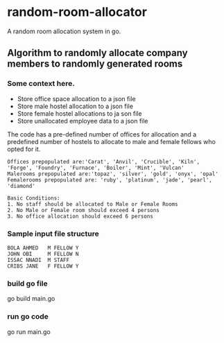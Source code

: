 # random-room-allocator

A random room allocation system in go.

## Algorithm to randomly allocate company members to randomly generated rooms

### Some context here.

- Store office space allocation to a json file
- Store male hostel allocation to a json file
- Store female hostel allocations to ja son file
- Store unallocated employee data to a json file


The code has a pre-defined number of offices for allocation and a predefined number of hostels to allocate to male and female fellows who opted for it.

```Text
Offices prepopulated are:'Carat', 'Anvil', 'Crucible', 'Kiln', 'Forge', 'Foundry', 'Furnace', 'Boiler', 'Mint', 'Vulcan'
Malerooms prepopulated are:'topaz', 'silver', 'gold', 'onyx', 'opal'
Femalerooms prepopulated are: 'ruby', 'platinum', 'jade', 'pearl', 'diamond'
```


```
Basic Conditions:
1. No staff should be allocated to Male or Female Rooms
2. No Male or Female room should exceed 4 persons
3. No office allocation should exceed 6 persons
```

### Sample input file structure
```
BOLA AHMED   M FELLOW Y
JOHN OBI     M FELLOW N
ISSAC NNADI  M STAFF   
CRIBS JANE   F FELLOW Y
```

### build go file
go build main.go

### run go code
go run main.go
